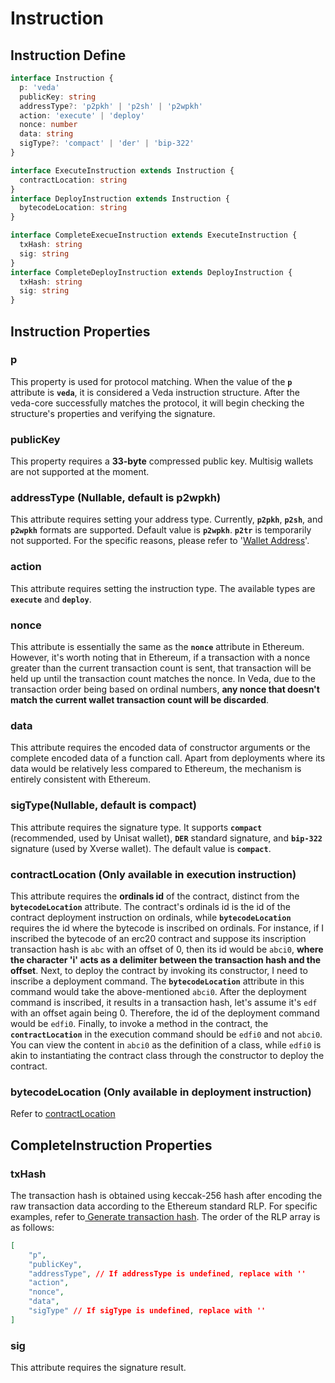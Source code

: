 # Instruction

## Instruction Define

```typescript
interface Instruction {
  p: 'veda'
  publicKey: string
  addressType?: 'p2pkh' | 'p2sh' | 'p2wpkh'
  action: 'execute' | 'deploy'
  nonce: number
  data: string
  sigType?: 'compact' | 'der' | 'bip-322'
}

interface ExecuteInstruction extends Instruction {
  contractLocation: string
}
interface DeployInstruction extends Instruction {
  bytecodeLocation: string
}

interface CompleteExecueInstruction extends ExecuteInstruction {
  txHash: string
  sig: string
}
interface CompleteDeployInstruction extends DeployInstruction {
  txHash: string
  sig: string
}
```

## Instruction Properties

### p

This property is used for protocol matching. When the value of the **`p`** attribute is **`veda`**, it is considered a Veda instruction structure. After the veda-core successfully matches the protocol, it will begin checking the structure's properties and verifying the signature.

### publicKey

This property requires a **33-byte** compressed public key. Multisig wallets are not supported at the moment.

### addressType (Nullable, default is p2wpkh)

This attribute requires setting your address type. Currently, **`p2pkh`**, **`p2sh`**, and **`p2wpkh`** formats are supported. Default value is **`p2wpkh`**. **`p2tr`** is temporarily not supported. For the specific reasons, please refer to '[Wallet Address](address/wallet-address.md)'.

### action

This attribute requires setting the instruction type. The available types are **`execute`** and **`deploy`**.

### nonce

This attribute is essentially the same as the **`nonce`** attribute in Ethereum. However, it's worth noting that in Ethereum, if a transaction with a nonce greater than the current transaction count is sent, that transaction will be held up until the transaction count matches the nonce. In Veda, due to the transaction order being based on ordinal numbers, **any nonce that doesn't match the current wallet transaction count will be discarded**.

### data

This attribute requires the encoded data of constructor arguments or the complete encoded data of a function call. Apart from deployments where its data would be relatively less compared to Ethereum, the mechanism is entirely consistent with Ethereum.

### sigType(Nullable, default is compact)

This attribute requires the signature type. It supports **`compact`** (recommended, used by Unisat wallet), **`DER`** standard signature, and **`bip-322`** signature (used by Xverse wallet). The default value is **`compact`**.

### contractLocation (Only available in execution instruction)

This attribute requires the **ordinals id** of the contract, distinct from the **`bytecodeLocation`** attribute. The contract's ordinals id is the id of the contract deployment instruction on ordinals, while **`bytecodeLocation`** requires the id where the bytecode is inscribed on ordinals. For instance, if I inscribed the bytecode of an erc20 contract and suppose its inscription transaction hash is `abc` with an offset of 0, then its id would be `abci0`, **where the character 'i' acts as a delimiter between the transaction hash and the offset**. Next, to deploy the contract by invoking its constructor, I need to inscribe a deployment command. The **`bytecodeLocation`** attribute in this command would take the above-mentioned `abci0`. After the deployment command is inscribed, it results in a transaction hash, let's assume it's `edf` with an offset again being 0. Therefore, the id of the deployment command would be `edfi0`. Finally, to invoke a method in the contract, the **`contractLocation`** in the execution command should be `edfi0` and not `abci0`. You can view the content in `abci0` as the definition of a class, while `edfi0` is akin to instantiating the contract class through the constructor to deploy the contract.

### bytecodeLocation (Only available in deployment instruction)

Refer to [contractLocation](instruction.md#contractlocation-only-available-in-execution-instruction)

## CompleteInstruction Properties

### txHash

The transaction hash is obtained using keccak-256 hash after encoding the raw transaction data according to the Ethereum standard RLP. For specific examples, refer to[ Generate transaction hash](../how-to-use-veda/deploy-a-contract.md#generate-transaction-hash). The order of the RLP array is as follows:

```json
[
    "p",
    "publicKey",
    "addressType", // If addressType is undefined, replace with ''
    "action",
    "nonce",
    "data",
    "sigType" // If sigType is undefined, replace with ''
]
```

### sig

This attribute requires the signature result.

